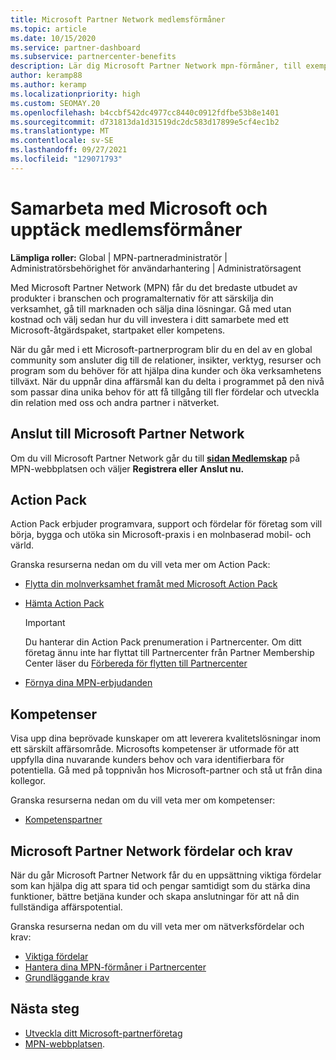 ```yaml
---
title: Microsoft Partner Network medlemsförmåner
ms.topic: article
ms.date: 10/15/2020
ms.service: partner-dashboard
ms.subservice: partnercenter-benefits
description: Lär dig Microsoft Partner Network mpn-förmåner, till exempel Microsoft Action Pack, kompetenser eller programalternativ för att gå till marknaden och sälja dina lösningar.
author: keramp88
ms.author: keramp
ms.localizationpriority: high
ms.custom: SEOMAY.20
ms.openlocfilehash: b4ccbf542dc4977cc8440c0912fdfbe53b8e1401
ms.sourcegitcommit: d731813da1d31519dc2dc583d17899e5cf4ec1b2
ms.translationtype: MT
ms.contentlocale: sv-SE
ms.lasthandoff: 09/27/2021
ms.locfileid: "129071793"
---
```

# <a name="partner-with-microsoft-and-discover-membership-benefits"></a>Samarbeta med Microsoft och upptäck medlemsförmåner

**Lämpliga roller:** Global | MPN-partneradministratör | Administratörsbehörighet för användarhantering | Administratörsagent

Med Microsoft Partner Network (MPN) får du det bredaste utbudet av produkter i branschen och programalternativ för att särskilja din verksamhet, gå till marknaden och sälja dina lösningar. Gå med utan kostnad och välj sedan hur du vill investera i ditt samarbete med ett Microsoft-åtgärdspaket, startpaket eller kompetens.

När du går med i ett Microsoft-partnerprogram blir du en del av en global community som ansluter dig till de relationer, insikter, verktyg, resurser och program som du behöver för att hjälpa dina kunder och öka verksamhetens tillväxt. När du uppnår dina affärsmål kan du delta i programmet på den nivå som passar dina unika behov för att få tillgång till fler fördelar och utveckla din relation med oss och andra partner i nätverket. 

## <a name="join-the-microsoft-partner-network"></a>Anslut till Microsoft Partner Network

Om du vill Microsoft Partner Network går du till [ **sidan Medlemskap**](https://partner.microsoft.com/membership) på MPN-webbplatsen och väljer **Registrera eller** **Anslut nu.**

## <a name="action-pack"></a>Action Pack

Action Pack erbjuder programvara, support och fördelar för företag som vill börja, bygga och utöka sin Microsoft-praxis i en molnbaserad mobil- och värld.

Granska resurserna nedan om du vill veta mer om Action Pack:

- [Flytta din molnverksamhet framåt med Microsoft Action Pack](https://partner.microsoft.com/membership/action-pack)

- [Hämta Action Pack](mpn-get-action-pack.md)
  
    >[!IMPORTANT]
    >Du hanterar din Action Pack prenumeration i Partnercenter. Om ditt företag ännu inte har flyttat till Partnercenter från Partner Membership Center läser du [Förbereda för flytten till Partnercenter](./partner-membership-center-retirement-faq.md)  

- [Förnya dina MPN-erbjudanden](renew-mpn-offers.md)

## <a name="competencies"></a>Kompetenser

Visa upp dina beprövade kunskaper om att leverera kvalitetslösningar inom ett särskilt affärsområde. Microsofts kompetenser är utformade för att uppfylla dina nuvarande kunders behov och vara identifierbara för potentiella. Gå med på toppnivån hos Microsoft-partner och stå ut från dina kollegor.

Granska resurserna nedan om du vill veta mer om kompetenser:

- [Kompetenspartner](https://partner.microsoft.com/membership/competencies)

## <a name="microsoft-partner-network-benefits-and-requirements"></a>Microsoft Partner Network fördelar och krav

När du går Microsoft Partner Network får du en uppsättning viktiga fördelar som kan hjälpa dig att spara tid och pengar samtidigt som du stärka dina funktioner, bättre betjäna kunder och skapa anslutningar för att nå din fullständiga affärspotential. 

Granska resurserna nedan om du vill veta mer om nätverksfördelar och krav:

- [Viktiga fördelar](https://partner.microsoft.com/membership/core-benefits#simple-tab-content-1)
- [Hantera dina MPN-förmåner i Partnercenter](manage-your-partner-network-benefits.md)
- [Grundläggande krav](https://partner.microsoft.com/membership/core-benefits#simple-tab-content-2)

## <a name="next-steps"></a>Nästa steg

- [Utveckla ditt Microsoft-partnerföretag](grow-your-business.md)
- [MPN-webbplatsen](https://partner.microsoft.com/commercial).
